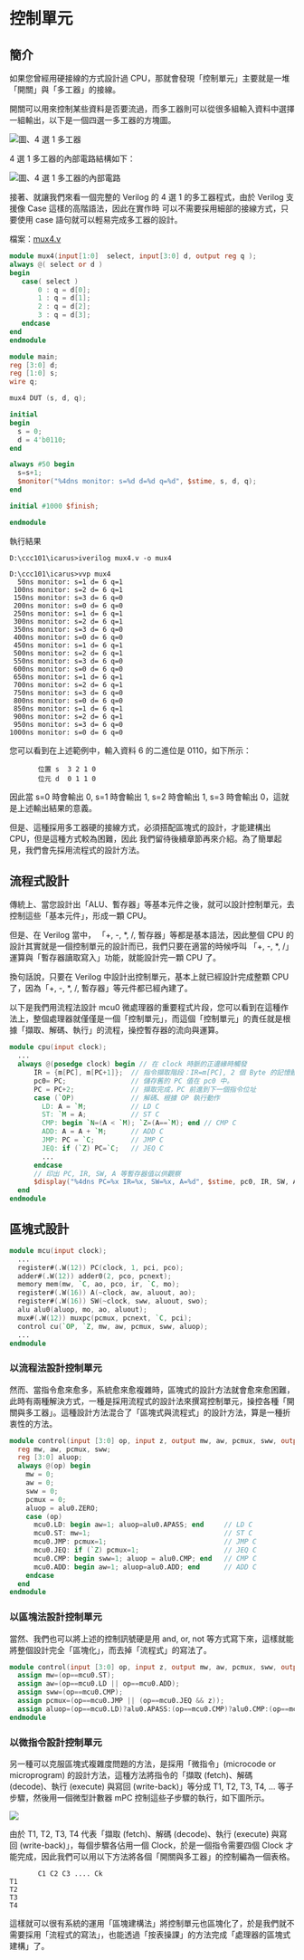 # 控制單元

## 簡介

如果您曾經用硬接線的方式設計過 CPU，那就會發現「控制單元」主要就是一堆「開關」與「多工器」的接線。

開關可以用來控制某些資料是否要流過，而多工器則可以從很多組輸入資料中選擇一組輸出，以下是一個四選一多工器的方塊圖。

![圖、4 選 1 多工器](mux.png)

4 選 1 多工器的內部電路結構如下：

![圖、4 選 1 多工器的內部電路](mux4to1.png)

接著、就讓我們來看一個完整的 Verilog 的 4 選 1 的多工器程式，由於 Verilog 支援像 Case 這樣的高階語法，因此在實作時
可以不需要採用細部的接線方式，只要使用 case 語句就可以輕易完成多工器的設計。

檔案：[mux4.v](https://dl.dropboxusercontent.com/u/101584453/pmag/201309/code/mux.v)

```Verilog
module mux4(input[1:0]  select, input[3:0] d, output reg q );
always @( select or d )
begin
   case( select )
       0 : q = d[0];
       1 : q = d[1];
       2 : q = d[2];
       3 : q = d[3];
   endcase
end
endmodule

module main;
reg [3:0] d;
reg [1:0] s;
wire q;

mux4 DUT (s, d, q);

initial
begin
  s = 0;
  d = 4'b0110;
end

always #50 begin
  s=s+1;
  $monitor("%4dns monitor: s=%d d=%d q=%d", $stime, s, d, q);
end

initial #1000 $finish;

endmodule
```

執行結果

```
D:\ccc101\icarus>iverilog mux4.v -o mux4

D:\ccc101\icarus>vvp mux4
  50ns monitor: s=1 d= 6 q=1
 100ns monitor: s=2 d= 6 q=1
 150ns monitor: s=3 d= 6 q=0
 200ns monitor: s=0 d= 6 q=0
 250ns monitor: s=1 d= 6 q=1
 300ns monitor: s=2 d= 6 q=1
 350ns monitor: s=3 d= 6 q=0
 400ns monitor: s=0 d= 6 q=0
 450ns monitor: s=1 d= 6 q=1
 500ns monitor: s=2 d= 6 q=1
 550ns monitor: s=3 d= 6 q=0
 600ns monitor: s=0 d= 6 q=0
 650ns monitor: s=1 d= 6 q=1
 700ns monitor: s=2 d= 6 q=1
 750ns monitor: s=3 d= 6 q=0
 800ns monitor: s=0 d= 6 q=0
 850ns monitor: s=1 d= 6 q=1
 900ns monitor: s=2 d= 6 q=1
 950ns monitor: s=3 d= 6 q=0
1000ns monitor: s=0 d= 6 q=0
```

您可以看到在上述範例中，輸入資料 6 的二進位是 0110，如下所示：

```
       位置 s  3 2 1 0
       位元 d  0 1 1 0
```

因此當 s=0 時會輸出 0, s=1 時會輸出 1, s=2 時會輸出 1, s=3 時會輸出 0，這就是上述輸出結果的意義。

但是、這種採用多工器硬的接線方式，必須搭配區塊式的設計，才能建構出 CPU，但是這種方式較為困難，因此
我們留待後續章節再來介紹。為了簡單起見，我們會先採用流程式的設計方法。

## 流程式設計

傳統上、當您設計出「ALU、暫存器」等基本元件之後，就可以設計控制單元，去控制這些「基本元件」，形成一顆 CPU。

但是、在 Verilog 當中， 「+, -, *, /, 暫存器」等都是基本語法，因此整個 CPU 的設計其實就是一個控制單元的設計而已，我們只要在適當的時候呼叫 「+, -, *, /」運算與「暫存器讀取寫入」功能，就能設計完一顆 CPU 了。

換句話說，只要在 Verilog 中設計出控制單元，基本上就已經設計完成整顆 CPU 了，因為「+, -, *, /, 暫存器」等元件都已經內建了。

以下是我們用流程法設計 mcu0 微處理器的重要程式片段，您可以看到在這種作法上，整個處理器就僅僅是一個「控制單元」，而這個「控制單元」的責任就是根據「擷取、解碼、執行」的流程，操控暫存器的流向與運算。

```verilog
module cpu(input clock);
  ...
  always @(posedge clock) begin // 在 clock 時脈的正邊緣時觸發
      IR = {m[PC], m[PC+1]};  // 指令擷取階段：IR=m[PC], 2 個 Byte 的記憶體
	  pc0= PC;                // 儲存舊的 PC 值在 pc0 中。
      PC = PC+2;              // 擷取完成，PC 前進到下一個指令位址
      case (`OP)              // 解碼、根據 OP 執行動作
        LD: A = `M; 		  // LD C
        ST: `M = A;			  // ST C
        CMP: begin `N=(A < `M); `Z=(A==`M); end // CMP C
        ADD: A = A + `M;	  // ADD C
        JMP: PC = `C;		  // JMP C
        JEQ: if (`Z) PC=`C;	  // JEQ C
		...
      endcase
	  // 印出 PC, IR, SW, A 等暫存器值以供觀察
      $display("%4dns PC=%x IR=%x, SW=%x, A=%d", $stime, pc0, IR, SW, A); 
  end
endmodule
```

## 區塊式設計

```verilog
module mcu(input clock);
  ...
  register#(.W(12)) PC(clock, 1, pci, pco);
  adder#(.W(12)) adder0(2, pco, pcnext);
  memory mem(mw, `C, ao, pco, ir, `C, mo);
  register#(.W(16)) A(~clock, aw, aluout, ao);
  register#(.W(16)) SW(~clock, sww, aluout, swo);
  alu alu0(aluop, mo, ao, aluout);
  mux#(.W(12)) muxpc(pcmux, pcnext, `C, pci);
  control cu(`OP, `Z, mw, aw, pcmux, sww, aluop);
  ...
endmodule
```

### 以流程法設計控制單元

然而、當指令愈來愈多，系統愈來愈複雜時，區塊式的設計方法就會愈來愈困難，此時有兩種解決方式，一種是採用流程式的設計法來撰寫控制單元，操控各種「開關與多工器」。這種設計方法混合了「區塊式與流程式」的設計方法，算是一種折衷性的方法。

```verilog
module control(input [3:0] op, input z, output mw, aw, pcmux, sww, output [3:0] aluop);
  reg mw, aw, pcmux, sww;
  reg [3:0] aluop;
  always @(op) begin
    mw = 0;
    aw = 0;
    sww = 0;
    pcmux = 0;
    aluop = alu0.ZERO;
    case (op)
      mcu0.LD: begin aw=1; aluop=alu0.APASS; end     // LD C
      mcu0.ST: mw=1;                                 // ST C
      mcu0.JMP: pcmux=1;                             // JMP C
      mcu0.JEQ: if (`Z) pcmux=1;                     // JEQ C
      mcu0.CMP: begin sww=1; aluop = alu0.CMP; end   // CMP C
      mcu0.ADD: begin aw=1; aluop=alu0.ADD; end      // ADD C
    endcase
  end  
endmodule
```

### 以區塊法設計控制單元

當然、我們也可以將上述的控制訊號硬是用 and, or, not 等方式寫下來，這樣就能將整個設計完全「區塊化」，而去掉「流程式」的寫法了。

```verilog
module control(input [3:0] op, input z, output mw, aw, pcmux, sww, output [3:0] aluop);
  assign mw=(op==mcu0.ST);
  assign aw=(op==mcu0.LD || op==mcu0.ADD);
  assign sww=(op==mcu0.CMP);
  assign pcmux=(op==mcu0.JMP || (op==mcu0.JEQ && z));
  assign aluop=(op==mcu0.LD)?alu0.APASS:(op==mcu0.CMP)?alu0.CMP:(op==mcu0.ADD)?alu0.ADD:alu0.ZERO;
endmodule
```

### 以微指令設計控制單元

另一種可以克服區塊式複雜度問題的方法，是採用「微指令」(microcode or  microprogram) 的設計方法，這種方法將指令的「擷取 (fetch)、解碼 (decode)、執行 (execute) 與寫回 (write-back)」等分成 T1, T2, T3, T4, ... 等子步驟，然後用一個微型計數器 mPC 控制這些子步驟的執行，如下圖所示。

![](microcode.jpg)

由於 T1, T2, T3, T4 代表「擷取 (fetch)、解碼 (decode)、執行 (execute) 與寫回 (write-back)」，每個步驟各佔用一個 Clock，於是一個指令需要四個 Clock 才能完成，因此我們可以用以下方法將各個「開關與多工器」的控制編為一個表格。

```
       C1 C2 C3 .... Ck
T1
T2
T3
T4
```

這樣就可以很有系統的運用「區塊建構法」將控制單元也區塊化了，於是我們就不需要採用「流程式的寫法」，也能透過「按表操課」的方法完成「處理器的區塊式建構」了。







